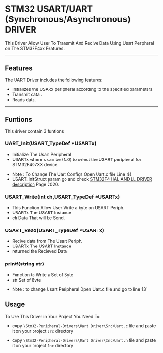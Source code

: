 # STM32 USART/UART (Synchronous/Asynchronous) DRIVER 

This Driver Allow User To Transmit And Recive Data Using Usart Perpheral on The STM32F4xx Features.


---

## Features
The UART Driver includes the following features:

- Initializes the USARx peripheral according to the specified parameters
- Transmit data .
- Reads data.
---
## Funtions
This driver contain 3 funtions
### UART_Init(USART_TypeDef *USARTx)
- Initialize The Usart Peripheral
- USARTx where x can be (1..6) to select the USART peripheral for STM32F407XX device.
* Note : To Change The Uart Configs Open Uart.c file Line 44
* USART_InitStruct param go and check [STM32F4 HAL AND LL DRIVER description](https://www.st.com/resource/en/user_manual/um1725-description-of-stm32f4-hal-and-lowlayer-drivers-stmicroelectronics.pdf) Page 2020.
### USART_Write(int ch,USART_TypeDef *USARTx)
- This Function Allow User Write a byte on USART Periph.
- USARTx The USART Instance
- ch Data That will be Send.
### USART_Read(USART_TypeDef *USARTx)
- Recive data from The Usart Periph.
- USARTx The USART Instance
- returned the Recieved Data
### printf(string str)
- Function to Write a Set of Byte
- str Set of Byte
* Note : to change Usart Peripheral Open Uart.c file and go to line 131  
## Usage

To Use This Driver in Your Project You Need To: 

- copy `\Stm32-Peripheral-Drivers\Uart Driver\Src\Uart.c` file and paste it on your project `Src` directory

- copy `\Stm32-Peripheral-Drivers\Uart Driver\Inc\Uart.h` file and paste it on your project `Inc` directory
